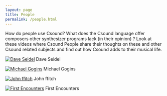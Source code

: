 ```yaml
---
layout: page
title: People
permalink: /people.html
---
```



How do people use Csound? What does the Csound language offer composers other synthesizer programs lack (in their opinion) ? 
Look at these videos where Csound People share their thoughts on these and other Csound related subjects and find out how Csound adds to their musical life.


[![Dave Seidel](https://img.youtube.com/vi/4eV9RjhVsM8/default.jpg)](https://www.youtube.com/watch?v=4eV9RjhVsM8)
Dave Seidel

[![Michael Gogins](https://img.youtube.com/vi/H-xWghoZqGw/default.jpg)](https://www.youtube.com/watch?v=H-xWghoZqGw)
Michael Gogins

[![John ffitch](https://img.youtube.com/vi/0m3WVzEnFIs/default.jpg)](https://www.youtube.com/watch?v=0m3WVzEnFIs)
John ffitch

[![First Encounters](http://i3.ytimg.com/vi/jfdTHMuNikY/hqdefault.jpg)](https://www.youtube.com/watch?v=jfdTHMuNikY)
First Encounters
